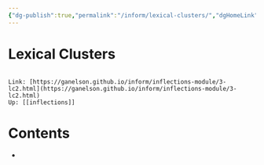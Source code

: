 ```yaml
---
{"dg-publish":true,"permalink":"/inform/lexical-clusters/","dgHomeLink":true,"dgPassFrontmatter":false}
---
```


# Lexical Clusters
```ad-info

Link: [https://ganelson.github.io/inform/inflections-module/3-lc2.html](https://ganelson.github.io/inform/inflections-module/3-lc2.html)
Up: [[inflections]]
```

# Contents
- 